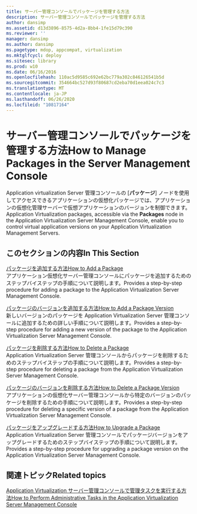 ```yaml
---
title: サーバー管理コンソールでパッケージを管理する方法
description: サーバー管理コンソールでパッケージを管理する方法
author: dansimp
ms.assetid: d13d3896-8575-4d2a-8bb4-1fe15d79c390
ms.reviewer: ''
manager: dansimp
ms.author: dansimp
ms.pagetype: mdop, appcompat, virtualization
ms.mktglfcycl: deploy
ms.sitesec: library
ms.prod: w10
ms.date: 06/16/2016
ms.openlocfilehash: 110ac5d9585c692e62bc779a302c846126541b5d
ms.sourcegitcommit: 354664bc527d93f80687cd2eba70d1eea024c7c3
ms.translationtype: MT
ms.contentlocale: ja-JP
ms.lasthandoff: 06/26/2020
ms.locfileid: "10817164"
---
```

# <span data-ttu-id="73f05-103">サーバー管理コンソールでパッケージを管理する方法</span><span class="sxs-lookup"><span data-stu-id="73f05-103">How to Manage Packages in the Server Management Console</span></span>


<span data-ttu-id="73f05-104">Application virtualization Server 管理コンソールの [**パッケージ**] ノードを使用してアクセスできるアプリケーションの仮想化パッケージでは、アプリケーションの仮想化管理サーバーで仮想アプリケーションのバージョンを制御できます。</span><span class="sxs-lookup"><span data-stu-id="73f05-104">Application Virtualization packages, accessible via the **Packages** node in the Application Virtualization Server Management Console, enable you to control virtual application versions on your Application Virtualization Management Servers.</span></span>

## <span data-ttu-id="73f05-105">このセクションの内容</span><span class="sxs-lookup"><span data-stu-id="73f05-105">In This Section</span></span>


<a href="" id="how-to-add-a-package"></a>[<span data-ttu-id="73f05-106">パッケージを追加する方法</span><span class="sxs-lookup"><span data-stu-id="73f05-106">How to Add a Package</span></span>](how-to-add-a-package.md)  
<span data-ttu-id="73f05-107">アプリケーション仮想化サーバー管理コンソールにパッケージを追加するためのステップバイステップの手順について説明します。</span><span class="sxs-lookup"><span data-stu-id="73f05-107">Provides a step-by-step procedure for adding a package to the Application Virtualization Server Management Console.</span></span>

<a href="" id="how-to-add-a-package-version"></a>[<span data-ttu-id="73f05-108">パッケージのバージョンを追加する方法</span><span class="sxs-lookup"><span data-stu-id="73f05-108">How to Add a Package Version</span></span>](how-to-add-a-package-version.md)  
<span data-ttu-id="73f05-109">新しいバージョンのパッケージを Application Virtualization Server 管理コンソールに追加するための詳しい手順について説明します。</span><span class="sxs-lookup"><span data-stu-id="73f05-109">Provides a step-by-step procedure for adding a new version of the package to the Application Virtualization Server Management Console.</span></span>

<a href="" id="how-to-delete-a-package"></a>[<span data-ttu-id="73f05-110">パッケージを削除する方法</span><span class="sxs-lookup"><span data-stu-id="73f05-110">How to Delete a Package</span></span>](how-to-delete-a-packageserver.md)  
<span data-ttu-id="73f05-111">Application Virtualization Server 管理コンソールからパッケージを削除するためのステップバイステップの手順について説明します。</span><span class="sxs-lookup"><span data-stu-id="73f05-111">Provides a step-by-step procedure for deleting a package from the Application Virtualization Server Management Console.</span></span>

<a href="" id="how-to-delete-a-package-version"></a>[<span data-ttu-id="73f05-112">パッケージのバージョンを削除する方法</span><span class="sxs-lookup"><span data-stu-id="73f05-112">How to Delete a Package Version</span></span>](how-to-delete-a-package-version.md)  
<span data-ttu-id="73f05-113">アプリケーションの仮想化サーバー管理コンソールから特定のバージョンのパッケージを削除するための手順について説明します。</span><span class="sxs-lookup"><span data-stu-id="73f05-113">Provides a step-by-step procedure for deleting a specific version of a package from the Application Virtualization Server Management Console.</span></span>

<a href="" id="how-to-upgrade-a-package"></a>[<span data-ttu-id="73f05-114">パッケージをアップグレードする方法</span><span class="sxs-lookup"><span data-stu-id="73f05-114">How to Upgrade a Package</span></span>](how-to-upgrade-a-package.md)  
<span data-ttu-id="73f05-115">Application Virtualization Server 管理コンソールでパッケージバージョンをアップグレードするためのステップバイステップの手順について説明します。</span><span class="sxs-lookup"><span data-stu-id="73f05-115">Provides a step-by-step procedure for upgrading a package version on the Application Virtualization Server Management Console.</span></span>

## <span data-ttu-id="73f05-116">関連トピック</span><span class="sxs-lookup"><span data-stu-id="73f05-116">Related topics</span></span>


[<span data-ttu-id="73f05-117">Application Virtualization サーバー管理コンソールで管理タスクを実行する方法</span><span class="sxs-lookup"><span data-stu-id="73f05-117">How to Perform Administrative Tasks in the Application Virtualization Server Management Console</span></span>](how-to-perform-administrative-tasks-in-the-application-virtualization-server-management-console.md)

 

 





